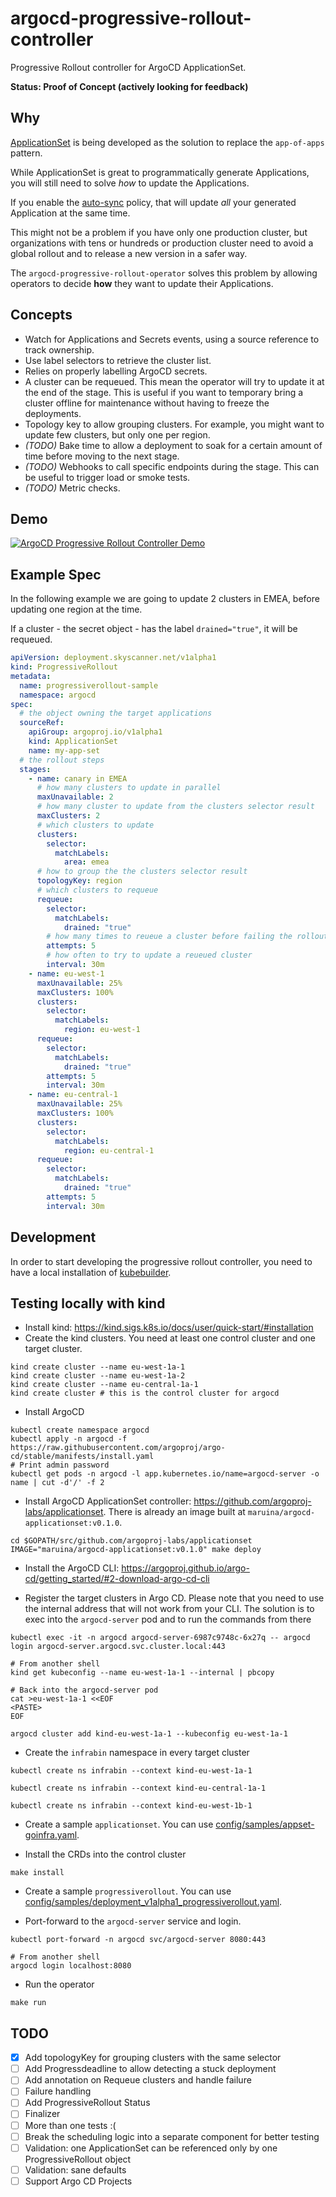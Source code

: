 # argocd-progressive-rollout-controller
Progressive Rollout controller for ArgoCD ApplicationSet.

**Status: Proof of Concept (actively looking for feedback)**

## Why
[ApplicationSet](https://github.com/argoproj-labs/applicationset) is being developed as the solution to replace the `app-of-apps` pattern.

While ApplicationSet is great to programmatically generate Applications, you will still need to solve _how_ to update the Applications. 

If you enable the [auto-sync](https://argoproj.github.io/argo-cd/user-guide/auto_sync/) policy, that will update _all_ your generated Application at the same time.

This might not be a problem if you have only one production cluster, but organizations with tens or hundreds or production cluster need to avoid a global rollout and to release a new version in a safer way.

The `argocd-progressive-rollout-operator` solves this problem by allowing operators to decide **how** they want to update their Applications.

## Concepts

- Watch for Applications and Secrets events, using a source reference to track ownership.
- Use label selectors to retrieve the cluster list.
- Relies on properly labelling ArgoCD secrets.
- A cluster can be requeued. This mean the operator will try to update it at the end of the stage. This is useful if you want to temporary bring a cluster offline for maintenance without having to freeze the deployments.
- Topology key to allow grouping clusters. For example, you might want to update few clusters, but only one per region.
- _(TODO)_ Bake time to allow a deployment to soak for a certain amount of time before moving to the next stage.
- _(TODO)_ Webhooks to call specific endpoints during the stage. This can be useful to trigger load or smoke tests.
- _(TODO)_ Metric checks.

## Demo

[![ArgoCD Progressive Rollout Controller Demo](http://img.youtube.com/vi/xoaemCbiqzo/0.jpg)](http://www.youtube.com/watch?v=xoaemCbiqzo "ArgoCD Progressive Rollout Controller Demo")

## Example Spec

In the following example we are going to update 2 clusters in EMEA, before updating one region at the time.

If a cluster - the secret object - has the label `drained="true"`, it will be requeued.

```yaml
apiVersion: deployment.skyscanner.net/v1alpha1
kind: ProgressiveRollout
metadata:
  name: progressiverollout-sample
  namespace: argocd
spec:
  # the object owning the target applications
  sourceRef:
    apiGroup: argoproj.io/v1alpha1
    kind: ApplicationSet
    name: my-app-set
  # the rollout steps
  stages:
    - name: canary in EMEA
      # how many clusters to update in parallel
      maxUnavailable: 2
      # how many cluster to update from the clusters selector result
      maxClusters: 2
      # which clusters to update
      clusters:
        selector:
          matchLabels:
            area: emea
      # how to group the the clusters selector result
      topologyKey: region
      # which clusters to requeue
      requeue:
        selector:
          matchLabels:
            drained: "true"
        # how many times to reueue a cluster before failing the rollout
        attempts: 5
        # how often to try to update a reueued cluster
        interval: 30m
    - name: eu-west-1
      maxUnavailable: 25%
      maxClusters: 100%
      clusters:
        selector:
          matchLabels:
            region: eu-west-1
      requeue:
        selector:
          matchLabels:
            drained: "true"
        attempts: 5
        interval: 30m
    - name: eu-central-1
      maxUnavailable: 25%
      maxClusters: 100%
      clusters:
        selector:
          matchLabels:
            region: eu-central-1
      requeue:
        selector:
          matchLabels:
            drained: "true"
        attempts: 5
        interval: 30m
```

## Development

In order to start developing the progressive rollout controller, you need to have a local installation of [kubebuilder](https://book.kubebuilder.io/quick-start.html#installation).

## Testing locally with kind

- Install kind: <https://kind.sigs.k8s.io/docs/user/quick-start/#installation>
- Create the kind clusters. You need at least one control cluster and one target cluster.

```console
kind create cluster --name eu-west-1a-1
kind create cluster --name eu-west-1a-2
kind create cluster --name eu-central-1a-1
kind create cluster # this is the control cluster for argocd
```

- Install ArgoCD

```console
kubectl create namespace argocd
kubectl apply -n argocd -f https://raw.githubusercontent.com/argoproj/argo-cd/stable/manifests/install.yaml
# Print admin password
kubectl get pods -n argocd -l app.kubernetes.io/name=argocd-server -o name | cut -d'/' -f 2
```

- Install ArgoCD ApplicationSet controller: <https://github.com/argoproj-labs/applicationset>. There is already an image built at `maruina/argocd-applicationset:v0.1.0`.

```console
cd $GOPATH/src/github.com/argoproj-labs/applicationset
IMAGE="maruina/argocd-applicationset:v0.1.0" make deploy
```

- Install the ArgoCD CLI: <https://argoproj.github.io/argo-cd/getting_started/#2-download-argo-cd-cli>

- Register the target clusters in Argo CD. Please note that you need to use the internal address that will not work from your CLI. The solution is to exec into the `argocd-server` pod and to run the commands from there

```console
kubectl exec -it -n argocd argocd-server-6987c9748c-6x27q -- argocd login argocd-server.argocd.svc.cluster.local:443

# From another shell
kind get kubeconfig --name eu-west-1a-1 --internal | pbcopy

# Back into the argocd-server pod
cat >eu-west-1a-1 <<EOF
<PASTE>
EOF

argocd cluster add kind-eu-west-1a-1 --kubeconfig eu-west-1a-1
```

- Create the `infrabin` namespace in every target cluster

```console
kubectl create ns infrabin --context kind-eu-west-1a-1

kubectl create ns infrabin --context kind-eu-central-1a-1

kubectl create ns infrabin --context kind-eu-west-1b-1
```

- Create a sample `applicationset`. You can use [config/samples/appset-goinfra.yaml](./config/samples/appset-goinfra.yaml).

- Install the CRDs into the control cluster

```console
make install
```

- Create a sample `progressiverollout`.  You can use [config/samples/deployment_v1alpha1_progressiverollout.yaml](./config/samples/deployment_v1alpha1_progressiverollout.yaml).

- Port-forward to the `argocd-server` service and login.

```console
kubectl port-forward -n argocd svc/argocd-server 8080:443

# From another shell
argocd login localhost:8080
```

- Run the operator

```console
make run
```

## TODO

- [x] Add topologyKey for grouping clusters with the same selector
- [ ] Add Progressdeadline to allow detecting a stuck deployment
- [ ] Add annotation on Requeue clusters and handle failure
- [ ] Failure handling
- [ ] Add ProgressiveRollout Status
- [ ] Finalizer
- [ ] More than one tests :(
- [ ] Break the scheduling logic into a separate component for better testing
- [ ] Validation: one ApplicationSet can be referenced only by one ProgressiveRollout object
- [ ] Validation: sane defaults
- [ ] Support Argo CD Projects
